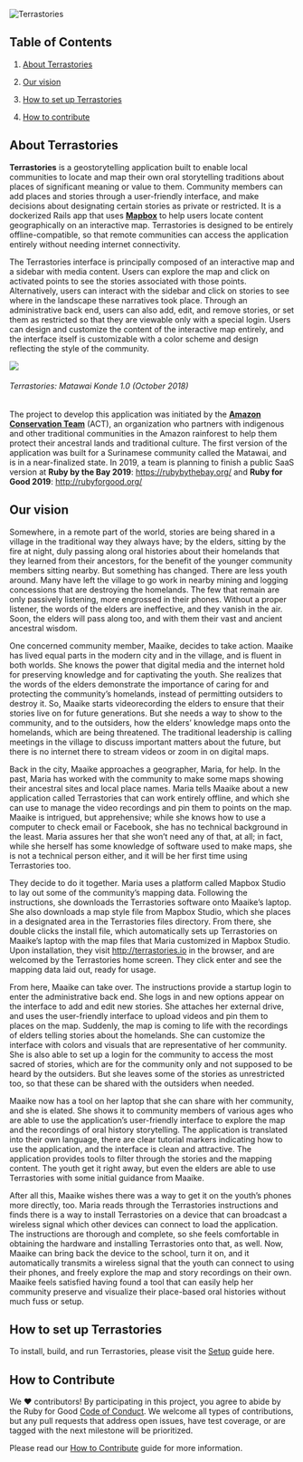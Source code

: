 ![Terrastories](https://www.amazonteam.org/wp-content/uploads/2018/09/logo-1170x164.png)

## Table of Contents

1. [About Terrastories](#about-terrastories)

2. [Our vision](#our-vision)

3. [How to set up Terrastories](#how-to-set-up-terrastories)

4. [How to contribute](#how-to-contribute)

## About Terrastories

**Terrastories** is a geostorytelling application built to enable local communities to locate and map their own oral storytelling traditions about places of significant meaning or value to them. Community members can add places and stories through a user-friendly interface, and make decisions about designating certain stories as private or restricted. It is a dockerized Rails app that uses [**Mapbox**](https://mapbox.com) to help users locate content geographically on an interactive map. Terrastories is designed to be entirely offline-compatible, so that remote communities can access the application entirely without needing internet connectivity. 

The Terrastories interface is principally composed of an interactive map and a sidebar with media content. Users can explore the map and click on activated points to see the stories associated with those points. Alternatively, users can interact with the sidebar and click on stories to see where in the landscape these narratives took place. Through an administrative back end, users can also add, edit, and remove stories, or set them as restricted so that they are viewable only with a special login. Users can design and customize the content of the interactive map entirely, and the interface itself is customizable with a color scheme and design reflecting the style of the community.

![](terrastories.gif)
###### *Terrastories: Matawai Konde 1.0 (October 2018)*

The project to develop this application was initiated by the [**Amazon Conservation Team**](http://amazonteam.org) (ACT), an organization who partners with indigenous and other traditional communities in the Amazon rainforest to help them protect their ancestral lands and traditional culture. The first version of the application was built for a Surinamese community called the Matawai, and is in a near-finalized state. In 2019, a team is planning to finish a public SaaS version at **Ruby by the Bay 2019**: https://rubybythebay.org/ and **Ruby for Good 2019**: http://rubyforgood.org/

## Our vision

Somewhere, in a remote part of the world, stories are being shared in a village in the traditional way they always have; by the elders, sitting by the fire at night, duly passing along oral histories about their homelands that they learned from their ancestors, for the benefit of the younger community members sitting nearby. But something has changed. There are less youth around. Many have left the village to go work in nearby mining and logging concessions that are destroying the homelands. The few that remain are only passively listening, more engrossed in their phones. Without a proper listener, the words of the elders are ineffective, and they vanish in the air. Soon, the elders will pass along too, and with them their vast and ancient ancestral wisdom.

One concerned community member, Maaike, decides to take action. Maaike has lived equal parts in the modern city and in the village, and is fluent in both worlds. She knows the power that digital media and the internet hold for preserving knowledge and for captivating the youth. She realizes that the words of the elders demonstrate the importance of caring for and protecting the community’s homelands, instead of permitting outsiders to destroy it. So, Maaike starts videorecording the elders to ensure that their stories live on for future generations. But she needs a way to show to the community, and to the outsiders, how the elders’ knowledge maps onto the homelands, which are being threatened. The traditional leadership is calling meetings in the village to discuss important matters about the future, but there is no internet there to stream videos or zoom in on digital maps.

Back in the city, Maaike approaches a geographer, Maria, for help. In the past, Maria has worked with the community to make some maps showing their ancestral sites and local place names. Maria tells Maaike about a new application called Terrastories that can work entirely offline, and which she can use to manage the video recordings and pin them to points on the map. Maaike is intrigued, but apprehensive; while she knows how to use a computer to check email or Facebook, she has no technical background in the least. Maria assures her that she won’t need any of that, at all; in fact, while she herself has some knowledge of software used to make maps, she is not a technical person either, and it will be her first time using Terrastories too. 

They decide to do it together. Maria uses a platform called Mapbox Studio to lay out some of the community’s mapping data. Following the instructions, she downloads the Terrastories software onto Maaike’s laptop. She also downloads a map style file from Mapbox Studio, which she places in a designated area in the Terrastories files directory. From there, she double clicks the install file, which automatically sets up Terrastories on Maaike’s laptop with the map files that Maria customized in Mapbox Studio. Upon installation, they visit http://terrastories.io in the browser, and are welcomed by the Terrastories home screen. They click enter and see the mapping data laid out, ready for usage.

From here, Maaike can take over. The instructions provide a startup login to enter the administrative back end. She logs in and new options appear on the interface to add and edit new stories. She attaches her external drive, and uses the user-friendly interface to upload videos and pin them to places on the map. Suddenly, the map is coming to life with the recordings of elders telling stories about the homelands. She can customize the interface with colors and visuals that are representative of her community. She is also able to set up a login for the community to access the most sacred of stories, which are for the community only and not supposed to be heard by the outsiders. But she leaves some of the stories as unrestricted too, so that these can be shared with the outsiders when needed.

Maaike now has a tool on her laptop that she can share with her community, and she is elated. She shows it to community members of various ages who are able to use the application’s user-friendly interface to explore the map and the recordings of oral history storytelling. The application is translated into their own language, there are clear tutorial markers indicating how to use the application, and the interface is clean and attractive. The application provides tools to filter through the stories and the mapping content. The youth get it right away, but even the elders are able to use Terrastories with some initial guidance from Maaike. 

After all this, Maaike wishes there was a way to get it on the youth’s phones more directly, too. Maria reads through the Terrastories instructions and finds there is a way to install Terrastories on a device that can broadcast a wireless signal which other devices can connect to load the application. The instructions are thorough and complete, so she feels comfortable in obtaining the hardware and installing Terrastories onto that, as well. Now, Maaike can bring back the device to the school, turn it on, and it automatically transmits a wireless signal that the youth can connect to using their phones, and freely explore the map and story recordings on their own. Maaike feels satisfied having found a tool that can easily help her community preserve and visualize their place-based oral histories without much fuss or setup.

## How to set up Terrastories

To install, build, and run Terrastories, please visit the [Setup](SETUP.md) guide here.

## How to Contribute

We ♥ contributors! By participating in this project, you agree to abide by the Ruby for Good [Code of Conduct](CODE_OF_CONDUCT.md). We welcome all types of contributions, but any pull requests that address open issues, have test coverage, or are tagged with the next milestone will be prioritized.

Please read our [How to Contribute](CONTRIBUTING.md) guide for more information.
